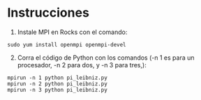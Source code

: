 # Instrucciones

1. Instale MPI en Rocks con el comando:

`sudo yum install openmpi openmpi-devel`

2. Corra el código de Python con los comandos (-n 1 es para un procesador, -n 2 para dos, y -n 3 para tres,):

```
mpirun -n 1 python pi_leibniz.py
mpirun -n 2 python pi_leibniz.py
mpirun -n 3 python pi_leibniz.py
```
